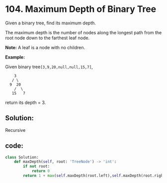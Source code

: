 # 104. Maximum Depth of Binary Tree

Given a binary tree, find its maximum depth.

The maximum depth is the number of nodes along the longest path from the root node down to the farthest leaf node.

**Note:** A leaf is a node with no children.

**Example:**

Given binary tree`[3,9,20,null,null,15,7]`,

```
    3
   / \
  9  20
    /  \
   15   7
```

return its depth = 3.

## Solution:

Recursive

## code:

```py
class Solution:
    def maxDepth(self, root: 'TreeNode') -> 'int':
        if not root:
            return 0
        return 1 + max(self.maxDepth(root.left),self.maxDepth(root.right))
```



